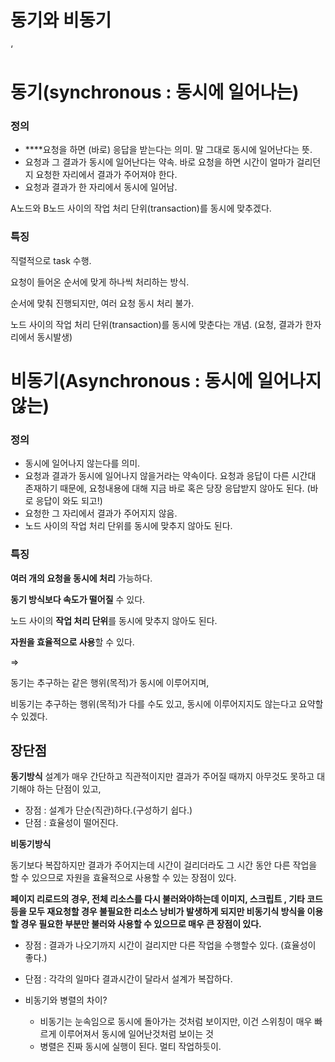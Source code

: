 # 동기와 비동기

‘

# **동기(synchronous : 동시에 일어나는)**

### 정의

- ****요청을 하면 (바로) 응답을 받는다는 의미. 말 그대로 동시에 일어난다는 뜻.
- 요청과 그 결과가 동시에 일어난다는 약속. 바로 요청을 하면 시간이 얼마가 걸리던지 요청한 자리에서 결과가 주어져야 한다.
- 요청과 결과가 한 자리에서 동시에 일어남.

 A노드와 B노드 사이의 작업 처리 단위(transaction)를 동시에 맞추겠다.

### 특징

직렬적으로 task 수행.

요청이 들어온 순서에 맞게 하나씩 처리하는 방식.

순서에 맞춰 진행되지만, 여러 요청 동시 처리 불가.

노드 사이의 작업 처리 단위(transaction)를 동시에 맞춘다는 개념. (요청, 결과가 한자리에서 동시발생)

# **비동기(Asynchronous : 동시에 일어나지 않는)**

### 정의

- 동시에 일어나지 않는다를 의미.
- 요청과 결과가 동시에 일어나지 않을거라는 약속이다. 요청과 응답이 다른 시간대 존재하기 때문에, 요청내용에 대해 지금 바로 혹은 당장 응답받지 않아도 된다. (바로 응답이 와도 되고!)
- 요청한 그 자리에서 결과가 주어지지 않음.
- 노드 사이의 작업 처리 단위를 동시에 맞추지 않아도 된다.

### 특징

**여러 개의 요청을 동시에 처리** 가능하다.

**동기 방식보다 속도가 떨어질** 수 있다.

노드 사이의 **작업 처리 단위**를 동시에 맞추지 않아도 된다.

**자원을 효율적으로 사용**할 수 있다.

⇒ 

동기는 추구하는 같은 행위(목적)가 동시에 이루어지며,

비동기는 추구하는 행위(목적)가 다를 수도 있고, 동시에 이루어지지도 않는다고 요약할 수 있겠다.

## 장단점

**동기방식** 설계가 매우 간단하고 직관적이지만 결과가 주어질 때까지 아무것도 못하고 대기해야 하는 단점이 있고,

- 장점 : 설계가 단순(직관)하다.(구성하기 쉽다.)
- 단점 : 효율성이 떨어진다.

**비동기방식**

동기보다 복잡하지만 결과가 주어지는데 시간이 걸리더라도 그 시간 동안 다른 작업을 할 수 있으므로 자원을 효율적으로 사용할 수 있는 장점이 있다.

**페이지 리로드의 경우, 전체 리소스를 다시 불러와야하는데 이미지, 스크립트 , 기타 코드등을 모두 재요청할 경우 불필요한 리소스 낭비가 발생하게 되지만 비동기식 방식을 이용할 경우 필요한 부분만 불러와 사용할 수 있으므로 매우 큰 장점이 있다.**

- 장점 : 결과가 나오기까지 시간이 걸리지만 다른 작업을 수행할수 있다. (효율성이 좋다.)
- 단점 : 각각의 일마다 결과시간이 달라서 설계가 복잡하다.

- 비동기와 병렬의 차이?
    - 비동기는 눈속임으로 동시에 돌아가는 것처럼 보이지만, 이건 스위칭이 매우 빠르게 이루어져서 동시에 일어난것처럼 보이는 것
    - 병렬은 진짜 동시에 실행이 된다. 멀티 작업하듯이.

